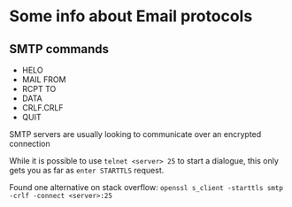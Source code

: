 # Some info about Email protocols

## SMTP commands
+ HELO
+ MAIL FROM
+ RCPT TO
+ DATA
+ CRLF.CRLF
+ QUIT 

SMTP servers are usually looking to communicate over an encrypted connection 

While it is possible to use `telnet <server> 25` to start a dialogue, this only
gets you as far as `enter STARTTLS` request.

Found one alternative on stack overflow:
`openssl s_client -starttls smtp -crlf -connect <server>:25` 
